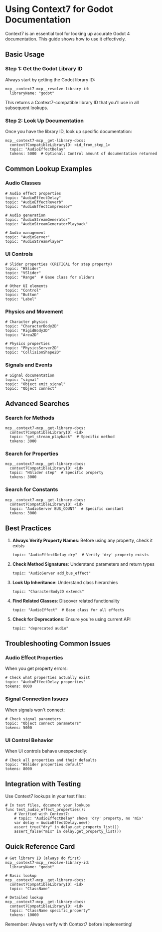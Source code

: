 # Using Context7 for Godot Documentation

Context7 is an essential tool for looking up accurate Godot 4 documentation. This guide shows how to use it effectively.

## Basic Usage

### Step 1: Get the Godot Library ID

Always start by getting the Godot library ID:

```
mcp__context7-mcp__resolve-library-id:
  libraryName: "godot"
```

This returns a Context7-compatible library ID that you'll use in all subsequent lookups.

### Step 2: Look Up Documentation

Once you have the library ID, look up specific documentation:

```
mcp__context7-mcp__get-library-docs:
  context7CompatibleLibraryID: <id_from_step_1>
  topic: "AudioEffectDelay"
  tokens: 5000  # Optional: Control amount of documentation returned
```

## Common Lookup Examples

### Audio Classes
```
# Audio effect properties
topic: "AudioEffectDelay"
topic: "AudioEffectReverb"
topic: "AudioEffectCompressor"

# Audio generation
topic: "AudioStreamGenerator"
topic: "AudioStreamGeneratorPlayback"

# Audio management
topic: "AudioServer"
topic: "AudioStreamPlayer"
```

### UI Controls
```
# Slider properties (CRITICAL for step property)
topic: "HSlider"
topic: "VSlider"
topic: "Range"  # Base class for sliders

# Other UI elements
topic: "Control"
topic: "Button"
topic: "Label"
```

### Physics and Movement
```
# Character physics
topic: "CharacterBody2D"
topic: "RigidBody2D"
topic: "Area2D"

# Physics properties
topic: "PhysicsServer2D"
topic: "CollisionShape2D"
```

### Signals and Events
```
# Signal documentation
topic: "signal"
topic: "Object emit_signal"
topic: "Object connect"
```

## Advanced Searches

### Search for Methods
```
mcp__context7-mcp__get-library-docs:
  context7CompatibleLibraryID: <id>
  topic: "get_stream_playback"  # Specific method
  tokens: 3000
```

### Search for Properties
```
mcp__context7-mcp__get-library-docs:
  context7CompatibleLibraryID: <id>
  topic: "HSlider step"  # Specific property
  tokens: 3000
```

### Search for Constants
```
mcp__context7-mcp__get-library-docs:
  context7CompatibleLibraryID: <id>
  topic: "AudioServer BUS_COUNT"  # Specific constant
  tokens: 3000
```

## Best Practices

1. **Always Verify Property Names**: Before using any property, check it exists
   ```
   topic: "AudioEffectDelay dry"  # Verify 'dry' property exists
   ```

2. **Check Method Signatures**: Understand parameters and return types
   ```
   topic: "AudioServer add_bus_effect"
   ```

3. **Look Up Inheritance**: Understand class hierarchies
   ```
   topic: "CharacterBody2D extends"
   ```

4. **Find Related Classes**: Discover related functionality
   ```
   topic: "AudioEffect"  # Base class for all effects
   ```

5. **Check for Deprecations**: Ensure you're using current API
   ```
   topic: "deprecated audio"
   ```

## Troubleshooting Common Issues

### Audio Effect Properties
When you get property errors:
```
# Check what properties actually exist
topic: "AudioEffectDelay properties"
tokens: 8000
```

### Signal Connection Issues
When signals won't connect:
```
# Check signal parameters
topic: "Object connect parameters"
tokens: 5000
```

### UI Control Behavior
When UI controls behave unexpectedly:
```
# Check all properties and their defaults
topic: "HSlider properties default"
tokens: 8000
```

## Integration with Testing

Use Context7 lookups in your test files:

```gdscript
# In test files, document your lookups
func test_audio_effect_properties():
    # Verified with Context7:
    # topic: "AudioEffectDelay" shows 'dry' property, no 'mix'
    var delay = AudioEffectDelay.new()
    assert_true("dry" in delay.get_property_list())
    assert_false("mix" in delay.get_property_list())
```

## Quick Reference Card

```
# Get library ID (always do first)
mcp__context7-mcp__resolve-library-id:
  libraryName: "godot"

# Basic lookup
mcp__context7-mcp__get-library-docs:
  context7CompatibleLibraryID: <id>
  topic: "ClassName"

# Detailed lookup
mcp__context7-mcp__get-library-docs:
  context7CompatibleLibraryID: <id>
  topic: "ClassName specific_property"
  tokens: 10000
```

Remember: Always verify with Context7 before implementing!